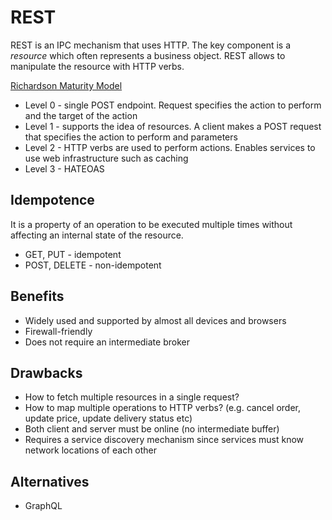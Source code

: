 # REST

REST is an IPC mechanism that uses HTTP. The key component is a _resource_ which often represents a business object.
REST allows to manipulate the resource with HTTP verbs.

[Richardson Maturity Model](https://martinfowler.com/articles/richardsonMaturityModel.html)

- Level 0 - single POST endpoint. Request specifies the action to perform and the target of the action
- Level 1 - supports the idea of resources. A client makes a POST request that specifies the action to perform and parameters
- Level 2 - HTTP verbs are used to perform actions. Enables services to use web infrastructure such as caching
- Level 3 - HATEOAS
 
## Idempotence

It is a property of an operation to be executed multiple times without affecting an internal state of the resource.

- GET, PUT - idempotent
- POST, DELETE - non-idempotent

## Benefits

- Widely used and supported by almost all devices and browsers
- Firewall-friendly
- Does not require an intermediate broker

## Drawbacks

- How to fetch multiple resources in a single request?
- How to map multiple operations to HTTP verbs? (e.g. cancel order, update price, update delivery status etc)
- Both client and server must be online (no intermediate buffer)
- Requires a service discovery mechanism since services must know network locations of each other

## Alternatives

- GraphQL